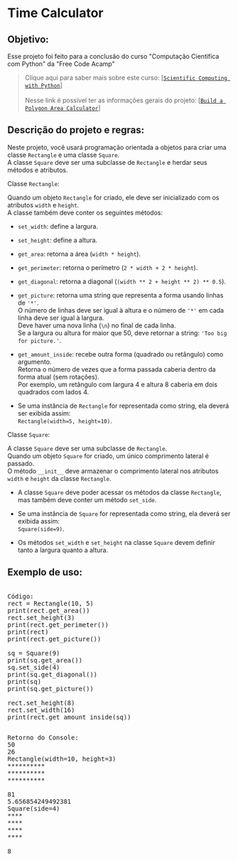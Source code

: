 # Time Calculator

## Objetivo:

Esse projeto foi feito para a conclusão do curso "Computação Cientifica com Python" da "Free Code Acamp"
>Clique aqui para saber mais sobre este curso: [[`Scientific Computing with Python`](https://www.freecodecamp.org/learn/scientific-computing-with-python/)]<br>
><br>
>Nesse link é possivel ter as informações gerais do projeto: [[`Build a Polygon Area Calculator`](https://www.freecodecamp.org/learn/scientific-computing-with-python/build-a-polygon-area-calculator-project/build-a-polygon-area-calculator-project)]

## Descrição do projeto e regras:

Neste projeto, você usará programação orientada a objetos para criar uma classe `Rectangle` e uma classe `Square`.  
A classe `Square` deve ser uma subclasse de `Rectangle` e herdar seus métodos e atributos.

Classe `Rectangle`:  

  Quando um objeto `Rectangle` for criado, ele deve ser inicializado com os atributos `width` e `height`.  
  A classe também deve conter os seguintes métodos:

  * `set_width`: define a largura.

  * `set_height`: define a altura.

  * `get_area`: retorna a área (`width * height`).

  * `get_perimeter`: retorna o perímetro (`2 * width + 2 * height`).

  * `get_diagonal`: retorna a diagonal (`(width ** 2 + height ** 2) ** 0.5`).

  * `get_picture`: retorna uma string que representa a forma usando linhas de `'*'`.  
      O número de linhas deve ser igual à altura e o número de `'*'` em cada linha deve ser igual à largura.  
      Deve haver uma nova linha (`\n`) no final de cada linha.  
      Se a largura ou altura for maior que 50, deve retornar a string: `'Too big for picture.'`.

  * `get_amount_inside`: recebe outra forma (quadrado ou retângulo) como argumento.  
      Retorna o número de vezes que a forma passada caberia dentro da forma atual (sem rotações).  
      Por exemplo, um retângulo com largura 4 e altura 8 caberia em dois quadrados com lados 4.

  * Se uma instância de `Rectangle` for representada como string, ela deverá ser exibida assim:  
      `Rectangle(width=5, height=10)`.

Classe `Square`:  

  A classe `Square` deve ser uma subclasse de `Rectangle`.  
  Quando um objeto `Square` for criado, um único comprimento lateral é passado.  
  O método `__init__` deve armazenar o comprimento lateral nos atributos `width` e `height` da classe `Rectangle`.

  * A classe `Square` deve poder acessar os métodos da classe `Rectangle`, mas também deve conter um método `set_side`.  

  * Se uma instância de `Square` for representada como string, ela deverá ser exibida assim:  
    `Square(side=9)`.

  * Os métodos `set_width` e `set_height` na classe `Square` devem definir tanto a largura quanto a altura.


## Exemplo de uso:
<pre> 
Código:
rect = Rectangle(10, 5)
print(rect.get_area())
rect.set_height(3)
print(rect.get_perimeter())
print(rect)
print(rect.get_picture())

sq = Square(9)
print(sq.get_area())
sq.set_side(4)
print(sq.get_diagonal())
print(sq)
print(sq.get_picture())

rect.set_height(8)
rect.set_width(16)
print(rect.get_amount_inside(sq))
</pre>
<pre>  
Retorno do Console:
50
26
Rectangle(width=10, height=3)
**********
**********
**********

81
5.656854249492381
Square(side=4)
****
****
****
****

8
 </pre>






